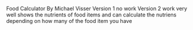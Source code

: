 Food Calculator 
By Michael Visser
Version 1 no work
Version 2 work very well
shows the nutrients of food items and can calculate the nutriens depending on how many of the food item you have
